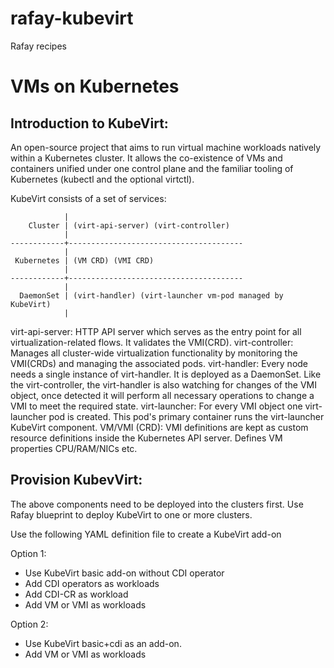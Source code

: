 # rafay-kubevirt
Rafay recipes

# VMs on Kubernetes
## Introduction to KubeVirt:
An open-source project that aims to run virtual machine workloads natively within a Kubernetes cluster. It allows the co-existence of VMs and containers unified under one control plane and the familiar tooling of Kubernetes (kubectl and the optional virtctl).

KubeVirt consists of a set of services:

```
            |
    Cluster | (virt-api-server) (virt-controller)
            |
------------+---------------------------------------
            |
 Kubernetes | (VM CRD) (VMI CRD)
            |
------------+---------------------------------------
            |
  DaemonSet | (virt-handler) (virt-launcher vm-pod managed by KubeVirt)
            |
```
virt-api-server: HTTP API server which serves as the entry point for all virtualization-related flows. It validates the VMI(CRD).
virt-controller: Manages all cluster-wide virtualization functionality by monitoring the VMI(CRDs) and managing the associated pods.
virt-handler: Every node needs a single instance of virt-handler. It is deployed as a DaemonSet. Like the virt-controller, the virt-handler is also watching for changes of the VMI object, once detected it will perform all necessary operations to change a VMI to meet the required state.
virt-launcher: For every VMI object one virt-launcher pod is created. This pod's primary container runs the virt-launcher KubeVirt component.
VM/VMI (CRD): VMI definitions are kept as custom resource definitions inside the Kubernetes API server. Defines VM properties CPU/RAM/NICs etc.
## Provision KubevVirt: 
The above components need to be deployed into the clusters first. Use Rafay blueprint to deploy KubeVirt to one or more clusters. 

Use the following  YAML definition file to create a KubeVirt add-on

Option 1:
* Use KubeVirt basic add-on without CDI operator
* Add CDI operators as workloads 
* Add CDI-CR as workload
* Add VM or VMI as workloads

Option 2:
* Use KubeVirt basic+cdi as an add-on.
* Add VM or VMI as workloads
